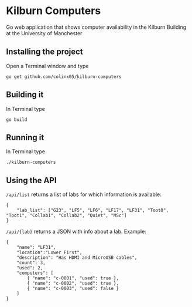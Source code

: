 # Kilburn Computers
Go web application that shows computer availability in the Kilburn Building at the University of Manchester

## Installing the project
Open a Terminal window and type
```
go get github.com/colinx05/kilburn-computers
```

## Building it
In Terminal type
```
go build
```

## Running it
In Terminal type
```
./kilburn-computers
```

## Using the API
`/api/list` returns a list of labs for which information is available:
```
{
    "lab_list": ["G23", "LF5", "LF6", "LF17", "LF31", "Toot0", "Toot1", "Collab1", "Collab2", "Quiet", "MSc"]
}
```

`/api/{lab}` returns a JSON with info about a lab. 
Example:
```
{
	"name": "LF31",
	"location":"Lower First",
	"description": "Has HDMI and MicroUSB cables",
	"count": 3,
	"used": 2,
	"computers": [
		{ "name": "c-0001", "used": true },
		{ "name": "c-0002", "used": true },
		{ "name": "c-0003", "used": false }
	]
}
```
